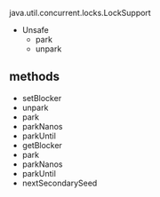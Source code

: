java.util.concurrent.locks.LockSupport

* Unsafe
  * park
  * unpark

## methods
* setBlocker
* unpark
* park
* parkNanos
* parkUntil
* getBlocker
* park
* parkNanos
* parkUntil
* nextSecondarySeed